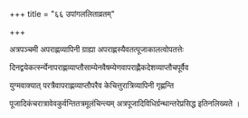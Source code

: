 +++
title = "६६ उपांगललिताव्रतम्"

+++

अत्रपञ्चमी अपराह्णव्यापिनी ग्राह्या अपराह्णस्यैवतत्पूजाकालत्वोपतत्तेः

दिनद्वयेकर्त्स्न्येनापराह्णव्याप्तौसाम्येनवैषम्येणवापराह्णैकदेशव्याप्तौचपूर्वैव

युग्मवाक्यात् परत्रैवापराह्णव्याप्तौपरैव केचित्तुरात्रिव्यापिनी गृह्णन्ति

पूजादिकंचरात्रावेवकुर्वन्तितत्रमूलंचिन्त्यम् अत्रपूजादिविधिर्ग्रन्थान्तरेप्रसिद्ध इतिनलिख्यते ।

